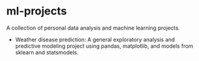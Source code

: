 # ml-projects

A collection of personal data analysis and machine learning projects.

* Weather disease prediction: A general exploratory analysis and predictive modeling project using pandas, matplotlib, and models from sklearn and statsmodels.